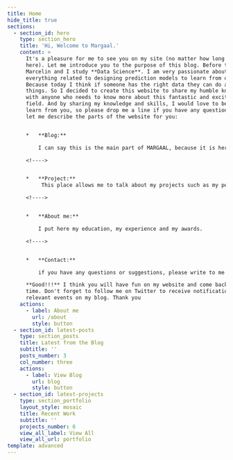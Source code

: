 ```yaml
---
title: Home
hide_title: true
sections:
  - section_id: hero
    type: section_hero
    title: 'Hi, Welcome to Margaal.'
    content: >
      It's a pleasure for me to see you on my site (no matter how long you land
      here). Let me introduce you to the purpose of this blog. Before that, I am
      Marcelin and I study **Data Science**. I am very passionate about
      everything related to designing prediction models to learn from data.
      Because today I think if someone has the right data they can do amazing
      things. So I decided to create this website to share my humble knowledge
      with anyone who needs to know more about this fantastic and exciting
      field. And by sharing my knowledge and skills, I would love to be able to
      learn from you, so please drop me a line if you have any questions. Now
      let me describe the parts of the website for you:


      *   **Blog:**

          I can say this is the main part of MARGAAL, because it is here that I share with you and learn from you. You can read all the articles I write there.

      <!---->


      *   **Project:**
           This place allows me to talk about my projects such as my personal or school projects that I find relevant or others that you would suggest to me. Yeah! you read that right, i will be happy to receive your proposals for project ideas, i think it would be a good challenge for me.

      <!---->


      *   **About me:**

          I put here my education, my experience and my awards.

      <!---->


      *   **Contact:**

          if you have any questions or suggestions, please write to me and I will do my best to answer you as soon as possible.

      **Good!!!** I think you will have fun on my website and come back next
      time. Don't forget to follow me on Twitter to receive notifications of any
      relevant events on my blog. Thank you
    actions:
      - label: About me
        url: /about
        style: button
  - section_id: latest-posts
    type: section_posts
    title: Latest from the Blog
    subtitle: ''
    posts_number: 3
    col_number: three
    actions:
      - label: View Blog
        url: blog
        style: button
  - section_id: latest-projects
    type: section_portfolio
    layout_style: mosaic
    title: Recent Work
    subtitle: ''
    projects_number: 6
    view_all_label: View All
    view_all_url: portfolio
template: advanced
---
```

